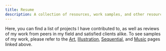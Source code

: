 ```yaml
---
title: Resume
description: A collection of resources, work samples, and other resources for those interested in hiring me for their company or project.
---
```


Here, you can find a list of projects I have contributed to, as well as reviews of my work from peers in my field and satisfied clients alike. To see samples of my work, please refer to the [Art](/art), [Illustration](/illustration), [Sequential](/sequential), and [Music](/music) pages linked above.
